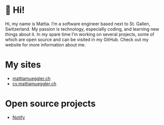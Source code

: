 # 👋 Hi!

Hi, my name is Mattia. I’m a software engineer based next to St. Gallen, Switzerland. My passion is technology, especially coding, and learning new things about it. In my spare time I’m working on several projects, some of which are open source and can be visited in my GitHub. Check out my website for more information about me.

# My sites

- [mattiamueggler.ch](https://mattiamueggler.ch)
- [cv.mattiamueggler.ch](https://cv.mattiamueggler.ch)

# Open source projects

- [Notify](https://github.com/m-mattia-m/Notify)

<!--
<table align="center" style="border-collapse: collapse;">
  <tr>
    <td><img src="src/mattiamueggler.jpeg" alt="mattiamueggler"></td>
    <td><img src="src/cv.jpeg" alt="CV"></td>
    <td><img src="src/formtion.jpeg" alt="Formtion"></td>
    <td><img src="src/notify.jpeg" alt="notify"></td>

  </tr>
  <tr>
    <td><a href="https://mattiamueggler.ch">mattiamueggler.ch</a></td>
    <td><a href="https://cv.mattiamueggler.ch">cv.mattiamueggler.ch</a></td>
    <td><a href="https://formtion.app">formtion.app</a></td>
    <td><a href="https://github.com/m-mattia-m/Notify">github.com/m-mattia-m/Notify</a></td>
  </tr>
</table>
-->
